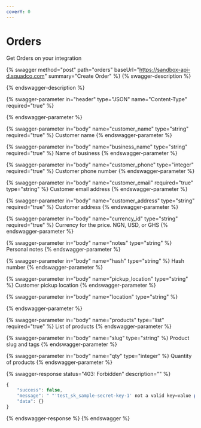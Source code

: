 ```yaml
---
coverY: 0
---
```


# Orders

Get Orders on your integration

{% swagger method="post" path="orders" baseUrl="https://sandbox-api-d.squadco.com" summary="Create Order" %}
{% swagger-description %}

{% endswagger-description %}

{% swagger-parameter in="header" type="JSON" name="Content-Type" required="true" %}

{% endswagger-parameter %}

{% swagger-parameter in="body" name="customer_name" type="string" required="true" %}
Customer name
{% endswagger-parameter %}

{% swagger-parameter in="body" name="business_name" type="string" required="true" %}
Name of business
{% endswagger-parameter %}

{% swagger-parameter in="body" name="customer_phone" type="integer" required="true" %}
Customer phone number
{% endswagger-parameter %}

{% swagger-parameter in="body" name="customer_email" required="true" type="string" %}
Customer email address
{% endswagger-parameter %}

{% swagger-parameter in="body" name="customer_address" type="string" required="true" %}
Customer address
{% endswagger-parameter %}

{% swagger-parameter in="body" name="currency_id" type="string" required="true" %}
Currency for the price. NGN, USD, or GHS
{% endswagger-parameter %}

{% swagger-parameter in="body" name="notes" type="string" %}
Personal notes
{% endswagger-parameter %}

{% swagger-parameter in="body" name="hash" type="string" %}
Hash number
{% endswagger-parameter %}

{% swagger-parameter in="body" name="pickup_location" type="string" %}
Customer pickup location
{% endswagger-parameter %}

{% swagger-parameter in="body" name="location" type="string" %}

{% endswagger-parameter %}

{% swagger-parameter in="body" name="products" type="list" required="true" %}
List of products 
{% endswagger-parameter %}

{% swagger-parameter in="body" name="slug" type="string" %}
Product slug and tags
{% endswagger-parameter %}

{% swagger-parameter in="body" name="qty" type="integer" %}
Quantity of products
{% endswagger-parameter %}

{% swagger-response status="403: Forbidden" description="" %}
```javascript
{
    "success": false,
    "message": " "'test_sk_sample-secret-key-1' not a valid key=value pair (missing equal-sign) in Authorization header: 'Bearer test_sk_sample-secret-key-1'."",
    "data": {}
}
```
{% endswagger-response %}
{% endswagger %}
